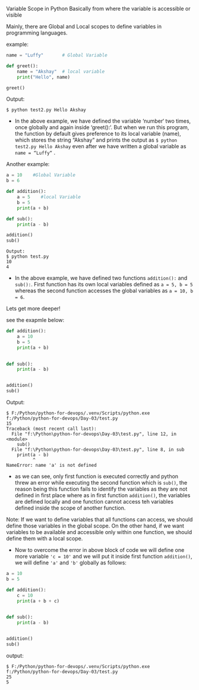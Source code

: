 Variable Scope in Python
Basically from where the variable is accessible or visible

Mainly, there are Global and Local scopes to define variables in programming languages.

example:

```python
name = "Luffy"       # Global Variable

def greet():
    name = "Akshay"  # local variable
    print("Hello", name)

greet()
```

Output:
```
$ python test2.py Hello Akshay
```

- In the above example, we have defined the variable ‘number‘ two times, once globally and again inside ‘greet():‘. But when we run this program, the function by default gives preference to its local variable (name),
which stores the string “Akshay“ and prints the output as ```$ python test2.py Hello Akshay``` even after we have written a global variable as ```name = “Luffy“``` .



Another example:
```python
a = 10    #Global Variable
b = 6

def addition(): 
    a = 5    #local Variable
    b = 5
    print(a + b)

def sub():
    print(a - b)

addition()
sub()

```

```
Output:
$ python test.py
10
4
```

- In the above example, we have defined two functions ```addition():``` and ```sub():```. First function has its own local variables defined as ```a = 5, b = 5``` 
whereas the second function accesses the global variables as ```a = 10, b = 6```.



Lets get more deeper!

see the exapmle below:

```python
def addition():
    a = 10
    b = 5
    print(a + b)
    

def sub():
    print(a - b)


addition()
sub()

```

Output:
```
$ F:/Python/python-for-devops/.venv/Scripts/python.exe f:/Python/python-for-devops/Day-03/test.py
15
Traceback (most recent call last):
  File "f:\Python\python-for-devops\Day-03\test.py", line 12, in <module>
    sub()
  File "f:\Python\python-for-devops\Day-03\test.py", line 8, in sub
    print(a - b)
          ^
NameError: name 'a' is not defined
```

- as we can see, only first function is executed correctly and python threw an error while executing the second function which is ```sub()```, the reason being this function fails to identify the variables as they are not defined in first place where as in first function ```addition()```,
the variables are defined locally and one function cannot access teh variables defined inside the scope of another function.

Note:
If we want to define variables that all functions can access, we should define those variables in the global scope. On the other hand, if we want variables to be available and accessible only within one function, we should define them with a local scope.

- Now to overcome the error in above block of code we will define one more variable ```'c = 10'``` and we will put it inside first function ```addition()```, we will define ```'a'``` and ```'b'``` globally as follows:

```python
a = 10
b = 5

def addition():
    c = 10
    print(a + b + c)
    

def sub():
    print(a - b)


addition()
sub()
```

 output:

```
$ F:/Python/python-for-devops/.venv/Scripts/python.exe f:/Python/python-for-devops/Day-03/test.py
25
5

```
